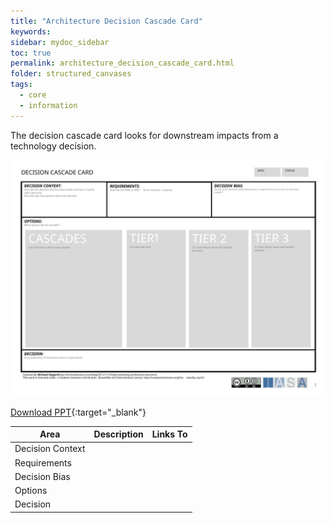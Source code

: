 ```yaml
---
title: "Architecture Decision Cascade Card"
keywords: 
sidebar: mydoc_sidebar
toc: true
permalink: architecture_decision_cascade_card.html
folder: structured_canvases
tags: 
  - core
  - information
---
```


The decision cascade card looks for downstream impacts from a technology decision.

![image001](media/architecture_decision_cascade_card_001.svg)

[Download PPT](media/ppt/architecture_decision_cascade_card.ppt){:target="_blank"}

| Area | Description | Links To |
| --- | --- | --- |
| Decision Context |   |   |
| Requirements |   |   |
| Decision Bias |   |   |
| Options |   |   |
| Decision |   |   |


